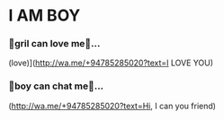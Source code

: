 # I AM BOY


### 💝gril can love me💞...
(love)](http://wa.me/+94785285020?text=I LOVE YOU) 

### 💬boy can chat me💬...
(http://wa.me/+94785285020?text=Hi, I can you friend)

